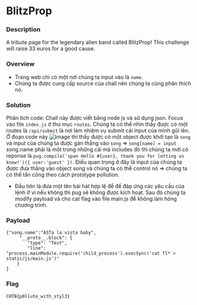 BlitzProp
===
### Description
A tribute page for the legendary alien band called BlitzProp!
This challenge will raise 33 euros for a good cause.

### Overview
- Trang web chỉ có một nơi chúng ta input vào là `name`.
- Chúng ta được cung cấp source của chall nên chúng ta cùng phân thích nó.
### Solution
Phân tích code: Chall này được viết bằng node js và sử dụng json. Focus vào file `index.js` ở thư mục `routes`.
Chúng ta có thể nhìn thấy được có một routes là `/api/submit` là nơi làm nhiệm vụ submit cái input của mình gửi lên.
Ở đoạn code này
![image](https://user-images.githubusercontent.com/54855855/115949691-f42b6600-a500-11eb-9eb7-40de2bcbb53f.png)
thì thấy được có một object được khởi tạo là `song` và input của chúng ta được gán thẳng vào `song` => `song[name] = input`
song.name phải là một trong những cái mà includes đó thì chúng ta mới có reponse là `pug.compile('span Hello #{user}, thank you for letting us know!')({ user:'guest' })`. Điều quan trọng ở đây là input của chúng ta được đưa thẳng vào object song và chúng ta có thể control nó => chúng ta có thể tấn công theo cách prototype pollution.
- Đầu tiên là đưa một tên bài hát hợp lệ để để đáp ứng các yêu cầu của lệnh if vì nếu không thì pug sẽ không được kích hoạt. Sau đó chúng ta modify payload và cho cat flag vào file main.js để không làm hỏng chương trình.

### Payload
```
{"song.name":"ASTa la vista baby",
     "__proto__.block": {
        "type": "Text", 
        "line": "process.mainModule.require('child_process').execSync('cat fl* > static/js/main.js')"
    }
}
```

### Flag
`CHTB{p0llute_with_styl3}`